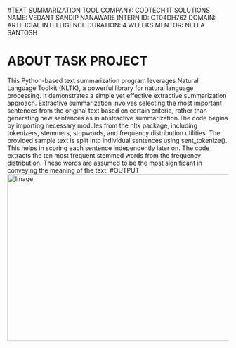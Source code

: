  #TEXT SUMMARIZATION TOOL
 COMPANY: CODTECH IT SOLUTIONS
 NAME: VEDANT SANDIP NANAWARE
 INTERN ID: CT04DH762
 DOMAIN: ARTIFICIAL INTELLIGENCE
 DURATION: 4 WEEEKS
 MENTOR: NEELA SANTOSH

 # ABOUT TASK PROJECT
 This Python-based text summarization program leverages Natural Language Toolkit (NLTK), a powerful library for natural language processing. It demonstrates a simple yet effective extractive summarization approach. Extractive summarization involves selecting the most important sentences from the original text based on certain criteria, rather than generating new sentences as in abstractive summarization.The code begins by importing necessary modules from the nltk package, including tokenizers, stemmers, stopwords, and frequency distribution utilities.
 The provided sample text is split into individual sentences using sent_tokenize(). This helps in scoring each sentence independently later on.
 The code extracts the ten most frequent stemmed words from the frequency distribution. These words are assumed to be the most significant in conveying the meaning of the text.
#OUTPUT
<img width="667" height="379" alt="Image" src="https://github.com/user-attachments/assets/773b84cf-a192-4ba6-aca0-1ed7170da591" />
